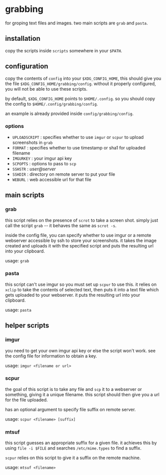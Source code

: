 # grabbing

for groping text files and images. two main scripts are `grab` and
`pasta`.

## installation

copy the scripts inside `scripts` somewhere in your `$PATH`.

## configuration

copy the contents of `config` into your `$XDG_CONFIG_HOME`, this should
give you the file `$XDG_CONFIG_HOME/grabbing/config`. without it
properly configured, you will not be able to use these scripts.

by default, `$XDG_CONFIG_HOME` points to `$HOME/.config`. so you
should copy the config to `$HOME/.config/grabbing/config`.

an example is already provided inside `config/grabbing/config`.

### options

* `UPLOADSCRIPT` : specifies whether to use `imgur` or `scpur` to upload
  screenshots in `grab`
* `FORMAT` : specifies whether to use timestamp or sha1 for uploaded filename
* `IMGURKEY` : your imgur api key
* `SCPOPTS` : options to pass to `scp`
* `SSHSTR` : *user@server*
* `SSHDIR` : directory on remote server to put your file
* `WEBURL` : web accessible url for that file

## main scripts

### grab

this script relies on the presence of `scrot` to take a screen shot.
simply just call the script `grab` -- it behaves the same as `scrot -s`.

inside the config file, you can specify whether to use imgur or a remote
webserver accessible by ssh to store your screenshots. it takes the
image created and uploads it with the specified script and puts the
resulting url into your clipboard.

usage: `grab`

### pasta

this script can't use imgur so you must set up `scpur` to use this. it
relies on `xclip` to take the contents of selected text, then puts it
into a text file which gets uploaded to your webserver. it puts the
resulting url into your clipboard.

usage: `pasta`

## helper scripts

### imgur

you need to get your own imgur api key or else the script won't work.
see the config file for information to obtain a key.

usage: `imgur <filename or url>`

### scpur

the goal of this script is to take any file and `scp` it to a webserver
or something, giving it a unique filename. this script should then give
you a url for the file uploaded.

has an optional argument to specify file suffix on remote server.

usage: `scpur <filename> [suffix]`

### mtsuf

this script guesses an appropriate suffix for a given file.
it achieves this by using `file -i $FILE` and searches
`/etc/mime.types` to find a suffix.

`scpur` relies on this script to give it a suffix on the remote machine.

usage: `mtsuf <filename>`
